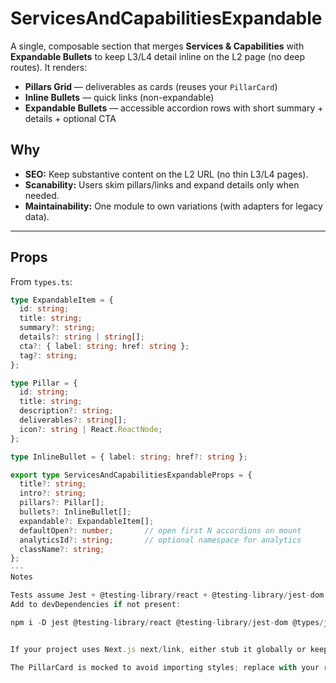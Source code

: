 # ServicesAndCapabilitiesExpandable

A single, composable section that merges **Services & Capabilities** with **Expandable Bullets** to keep L3/L4 detail inline on the L2 page (no deep routes). It renders:

- **Pillars Grid** — deliverables as cards (reuses your `PillarCard`)
- **Inline Bullets** — quick links (non-expandable)
- **Expandable Bullets** — accessible accordion rows with short summary + details + optional CTA

## Why

- **SEO:** Keep substantive content on the L2 URL (no thin L3/L4 pages).
- **Scanability:** Users skim pillars/links and expand details only when needed.
- **Maintainability:** One module to own variations (with adapters for legacy data).

---

## Props

From `types.ts`:

```ts
type ExpandableItem = {
  id: string;
  title: string;
  summary?: string;
  details?: string | string[];
  cta?: { label: string; href: string };
  tag?: string;
};

type Pillar = {
  id: string;
  title: string;
  description?: string;
  deliverables?: string[];
  icon?: string | React.ReactNode;
};

type InlineBullet = { label: string; href?: string };

export type ServicesAndCapabilitiesExpandableProps = {
  title?: string;
  intro?: string;
  pillars?: Pillar[];
  bullets?: InlineBullet[];
  expandable?: ExpandableItem[];
  defaultOpen?: number;       // open first N accordions on mount
  analyticsId?: string;       // optional namespace for analytics
  className?: string;
};
---
Notes

Tests assume Jest + @testing-library/react + @testing-library/jest-dom.
Add to devDependencies if not present:

npm i -D jest @testing-library/react @testing-library/jest-dom @types/jest


If your project uses Next.js next/link, either stub it globally or keep the light DS Link stub I included in the spec.

The PillarCard is mocked to avoid importing styles; replace with your real component if you prefer full integration tests.